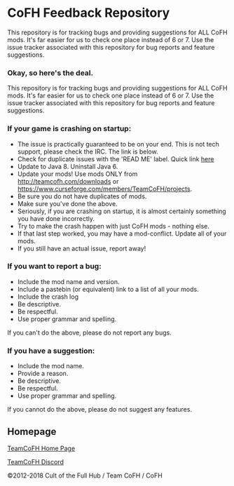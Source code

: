 # CoFH Feedback Repository

This repository is for tracking bugs and providing suggestions for ALL CoFH mods. It's far easier for us to check one place instead of 6 or 7. Use the issue tracker associated with this repository for bug reports and feature suggestions.

### Okay, so here's the deal.

This repository is for tracking bugs and providing suggestions for ALL CoFH mods. It's far easier for us to check one place instead of 6 or 7. Use the issue tracker associated with this repository for bug reports and feature suggestions.

### If your game is crashing on startup:

- The issue is practically guaranteed to be on your end. This is not tech support, please check the IRC. The link is below.
- Check for duplicate issues with the 'READ ME' label. Quick link [here](https://github.com/CoFH/Feedback/issues?q=is%3Aissue+is%3Aopen+label%3A%22READ+ME%22)
- Update to Java 8. Uninstall Java 6.
- Update your mods! Use mods ONLY from http://teamcofh.com/downloads or https://www.curseforge.com/members/TeamCoFH/projects.
- Be sure you do not have duplicates of mods.
- Make sure you've done the above.
- Seriously, if you are crashing on startup, it is almost certainly something you have done incorrectly.
- Try to make the crash happen with just CoFH mods - nothing else.
- If that last step worked, you may have a mod-conflict. Update all of your mods.
- If you still have an actual issue, report away!

### If you want to report a bug:

- Include the mod name and version.
- Include a pastebin (or equivalent) link to a list of all your mods.
- Include the crash log
- Be descriptive.
- Be respectful.
- Use proper grammar and spelling.

If you can't do the above, please do not report any bugs.

### If you have a suggestion:

- Include the mod name.
- Provide a reason.
- Be descriptive.
- Be respectful.
- Use proper grammar and spelling.

If you cannot do the above, please do not suggest any features.

## Homepage

[TeamCoFH Home Page](http://teamcofh.com/)

[TeamCoFH Discord](https://discordapp.com/invite/uRKrnbH)

©2012-2018 Cult of the Full Hub / Team CoFH / CoFH
